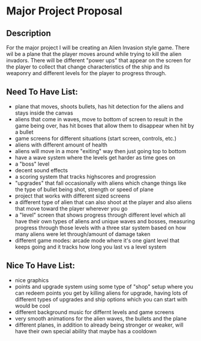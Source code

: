 # Major Project Proposal

## Description
For the major project I will be creating an Alien Invasion style game. There wil be a plane that the player moves around while trying to kill the alien invadors. There will be different "power ups" that appear on the screen for the player to collect that change characteristics of the ship and its weaponry and different levels for the player to progress through.

## Need To Have List:
- plane that moves, shoots bullets, has hit detection for the aliens and stays inside the canvas
- aliens that come in waves, move to bottom of screen to result in the game being over, 
  has hit boxes that allow them to disappear when hit by a bullet 
- game screens for different situations (start screen, controls, etc.)
- aliens with different amount of health
- aliens will move in a more "exiting" way then just going top to bottom 
- have a wave system where the levels get harder as time goes on 
- a "boss" level 
- decent sound effects
- a scoring system that tracks highscores and progression
- "upgrades" that fall occasionally with aliens which change things like the type of bullet being shot,
  strength or speed of plane
- project that works with different sized screens
- a different type of alien that  can also shoot at the player and also aliens that move toward the player wherever you go
- a "level" screen that shows progress through different level which all have their own types of aliens and unique waves and bosses,
  measuring progress through those levels with a three star system based on how many aliens were let through/amount of damage taken
- different game modes: arcade mode where it's one giant level that keeps going and it tracks how long you last vs a level system


## Nice To Have List:
- nice graphics
- points and upgrade system using some type of "shop" setup where you can redeem points you get by killing aliens for upgrade, 
  having lots of different types of upgrades and ship options which you can start with would be cool
- different background music for differnt levels and game screens 
- very smooth animations for the alien waves, the bullets and the plane 
- different planes, in addition to already being stronger or weaker, will have their own special ability that maybe has a cooldown





